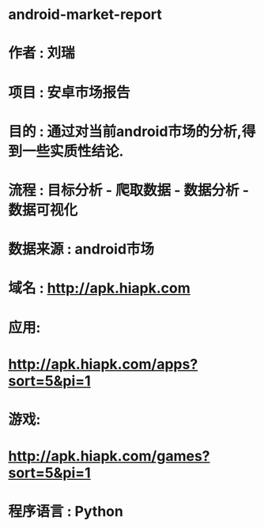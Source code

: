 # android-market-report

# 作者 : 刘瑞
# 项目 : 安卓市场报告
# 目的 : 通过对当前android市场的分析,得到一些实质性结论.
# 流程 : 目标分析 - 爬取数据 - 数据分析 - 数据可视化

# 数据来源 : android市场
# 域名 : http://apk.hiapk.com
#   应用:
# 	    http://apk.hiapk.com/apps?sort=5&pi=1
#   游戏:
# 	    http://apk.hiapk.com/games?sort=5&pi=1

# 程序语言 : Python